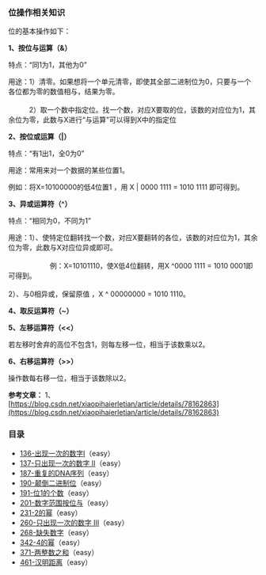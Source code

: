 ### 位操作相关知识 

位的基本操作如下：  

**1、按位与运算（&）**

特点：“同1为1，其他为0”

用途：1）清零。如果想将一个单元清零，即使其全部二进制位为0，只要与一个各位都为零的数值相与，结果为零。<br></br>
　　　2）取一个数中指定位。找一个数，对应X要取的位，该数的对应位为1，其余位为零，此数与X进行“与运算”可以得到X中的指定位

**2、按位或运算（|）**

特点：“有1出1，全0为0”

用途：常用来对一个数据的某些位置1。

例如：将X=10100000的低4位置1 ，用 X | 0000 1111 = 1010 1111 即可得到。

**3、异或运算符（^）**

特点：“相同为0，不同为1”

用途：1）、使特定位翻转找一个数，对应X要翻转的各位，该数的对应位为1，其余位为零，此数与X对应位异或即可。<br></br>
　　　　　　例：X=10101110，使X低4位翻转，用X ^0000 1111 = 1010 0001即可得到。<br></br>
      2）、与0相异或，保留原值 ，X ^ 00000000 = 1010 1110。

**4、取反运算符（~）**

**5、左移运算符（<<）**

若左移时舍弃的高位不包含1，则每左移一位，相当于该数乘以2。

**6、右移运算符（>>）**

操作数每右移一位，相当于该数除以2。

**参考文章：**
1、[https://blog.csdn.net/xiaopihaierletian/article/details/78162863](https://blog.csdn.net/xiaopihaierletian/article/details/78162863)


### 目录

- [136-出现一次的数字Ⅰ]()（easy）
- [137-只出现一次的数字 II]()（easy）
- [187-重复的DNA序列]()（easy）
- [190-颠倒二进制位]()（easy）
- [191-位1的个数]()（easy）
- [201-数字范围按位与]()（easy）
- [231-2的幂]()（easy）
- [260-只出现一次的数字 III]()（easy）
- [268-缺失数字]()（easy）
- [342-4的幂]()（easy）
- [371-两整数之和]()（easy）
- [461-汉明距离]()（easy）
